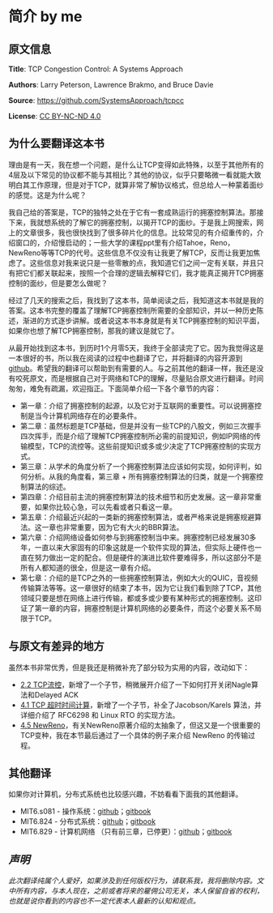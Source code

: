 # 简介 by me

## 原文信息

**Title**: TCP Congestion Control: A Systems Approach

**Authors**: Larry Peterson, Lawrence Brakmo, and Bruce Davie

**Source**: https://github.com/SystemsApproach/tcpcc

**License**: [CC BY-NC-ND 4.0](https://creativecommons.org/licenses/by-nc-nd/4.0)

## 为什么要翻译这本书

理由是有一天，我在想一个问题，是什么让TCP变得如此特殊，以至于其他所有的4层及以下常见的协议都不能与其相比？其他的协议，似乎只要略微一看就能大致明白其工作原理，但是对于TCP，就算非常了解协议格式，但总给人一种蒙着面纱的感觉。这是为什么呢？

我自己给的答案是，TCP的独特之处在于它有一套成熟运行的拥塞控制算法。那接下来，我就想系统的了解它的拥塞控制，以揭开TCP的面纱。于是我上网搜索，网上的文章很多，我也很快找到了很多碎片化的信息。比较常见的有介绍重传的，介绍窗口的，介绍慢启动的；一些大学的课程ppt里有介绍Tahoe，Reno，NewReno等等TCP的代号。这些信息不仅没有让我更了解TCP，反而让我更加焦虑了。这些信息对我来说只是一些零散的点，我知道它们之间一定有关联，并且只有把它们都关联起来，按照一个合理的逻辑去解释它们，我才能真正揭开TCP拥塞控制的面纱，但是要怎么做呢？

经过了几天的搜索之后，我找到了这本书，简单阅读之后，我知道这本书就是我的答案。这本书完整的覆盖了理解TCP拥塞控制所需要的全部知识，并以一种历史陈述，渐进的方式逐步讲解。或者说这本书本身就是有关TCP拥塞控制的知识平面，如果你也想了解TCP拥塞控制，那我的建议是就它了。

从最开始找到这本书，到历时1个月零5天，我终于全部读完了它。因为我觉得这是一本很好的书，所以我在阅读的过程中也翻译了它，并将翻译的内容开源到 [github](https://github.com/huihongxiao/TCP-Congestion-Control-A-Systems-Approach)。希望我的翻译可以帮助到有需要的人。与之前其他的翻译一样，我还是没有咬死原文，而是根据自己对于网络和TCP的理解，尽量贴合原文进行翻译。时间匆匆，难免有疏漏，欢迎指正。下面简单介绍一下各个章节的内容：

* 第一章：介绍了拥塞控制的起源，以及它对于互联网的重要性。可以说拥塞控制是当今计算机网络存在的必要条件。
* 第二章：虽然标题是TCP基础，但是并没有一些TCP的八股文，例如三次握手四次挥手，而是介绍了理解TCP拥塞控制所必需的前提知识，例如IP网络的传输模型，TCP的流控等。这些前提知识或多或少决定了TCP拥塞控制的实现方式。
* 第三章：从学术的角度分析了一个拥塞控制算法应该如何实现，如何评判，如何分析。从我的角度看，第三章 + 所有拥塞控制算法的归类，就是一个拥塞控制算法的综述。
* 第四章：介绍目前主流的拥塞控制算法的技术细节和历史发展。这一章非常重要，如果你比较心急，可以先看或者只看这一章。
* 第五章：介绍最近兴起的一类新的拥塞控制算法，或者严格来说是拥塞规避算法。这一章也非常重要，因为它有大火的BBR算法。
* 第六章：介绍网络设备如何参与到拥塞控制当中来。拥塞控制已经发展30多年，一直以来大家固有的印象这就是一个软件实现的算法，但实际上硬件也一直在努力做出一定的配合。但是硬件的演进比软件要难得多，所以这部分不是所有人都知道的很全，但是这一章有介绍。
* 第七章：介绍的是TCP之外的一些拥塞控制算法，例如大火的QUIC，音视频传输算法等等。这一章很好的结束了本书，因为它让我们看到除了TCP，其他领域只要是想在网络上进行传输，都或多或少要有某种形式的拥塞控制。这印证了第一章的内容，拥塞控制是计算机网络的必要条件，而这个必要关系不局限于TCP。

## 与原文有差异的地方

虽然本书非常优秀，但是我还是稍微补充了部分较为实用的内容，改动如下：

* [2.2 TCP流控](chapter-2-tcp-ji-chu/2.2-ke-kao-de-zi-jie-liu-reliable-bytestream/)，新增了一个子节，稍微展开介绍了一下如何打开关闭Nagle算法和Delayed ACK
* [4.1 TCP 超时时间计算](chapter-4-controlbased-tcp-yong-sai-kong-zhi-suan-fa/4.1-tcp-chao-shi-shi-jian-ji-suan/)，新增了一个子节，补全了Jacobson/Karels 算法，并详细介绍了 RFC6298 和 Linux RTO 的实现方法。
* [4.5 NewReno](chapter-4-controlbased-tcp-yong-sai-kong-zhi-suan-fa/4.5-qi-ta-de-xiu-xiu-bu-bu-tcp-newreno.md)，有关NewReno原著介绍的太抽象了，但这又是一个很重要的TCP变种，我在本节最后通过了一个具体的例子来介绍 NewReno 的传输过程。

## 其他翻译

如果你对计算机，分布式系统也比较感兴趣，不妨看看下面我的其他翻译。

* MIT6.s081 - 操作系统：[github](https://github.com/huihongxiao/MIT6.S081)；[gitbook](https://mit-public-courses-cn-translatio.gitbook.io/mit6-s081/)
* MIT6.824 - 分布式系统：[github](https://github.com/huihongxiao/MIT6.824)；[gitbook](https://mit-public-courses-cn-translatio.gitbook.io/mit6-824/)
* MIT6.829 - 计算机网络 （只有前三章，已停更）：[github](https://github.com/huihongxiao/MIT6.829)；[gitbook](https://mit-public-courses-cn-translatio.gitbook.io/mit6.829/)

## _声明_

_此次翻译纯属个人爱好，如果涉及到任何版权行为，请联系我，我将删除内容。文中所有内容，与本人现在，之前或者将来的雇佣公司无关，本人保留自省的权利，也就是说你看到的内容也不一定代表本人最新的认知和观点。_
